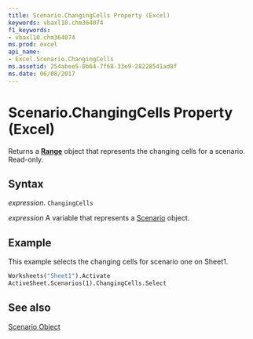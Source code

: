 ```yaml
---
title: Scenario.ChangingCells Property (Excel)
keywords: vbaxl10.chm364074
f1_keywords:
- vbaxl10.chm364074
ms.prod: excel
api_name:
- Excel.Scenario.ChangingCells
ms.assetid: 254abee5-0b64-7f68-33e9-28228541ad8f
ms.date: 06/08/2017
---
```



# Scenario.ChangingCells Property (Excel)

Returns a  **[Range](Excel.Range(object).md)** object that represents the changing cells for a scenario. Read-only.


## Syntax

 _expression_. `ChangingCells`

 _expression_ A variable that represents a [Scenario](./Excel.Scenario.md) object.


## Example

This example selects the changing cells for scenario one on Sheet1.


```vb
Worksheets("Sheet1").Activate 
ActiveSheet.Scenarios(1).ChangingCells.Select
```


## See also


[Scenario Object](Excel.Scenario.md)

